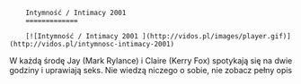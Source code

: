 
        Intymność / Intimacy 2001 
        =============
        
        [![Intymność / Intimacy 2001 ](http://vidos.pl/images/player.gif)](http://vidos.pl/intymnosc-intimacy-2001)
        
        
 W każdą środę Jay (Mark Rylance) i Claire (Kerry Fox) spotykają się na dwie godziny i uprawiają seks. Nie wiedzą niczego o sobie, nie zobacz pełny opis
    
